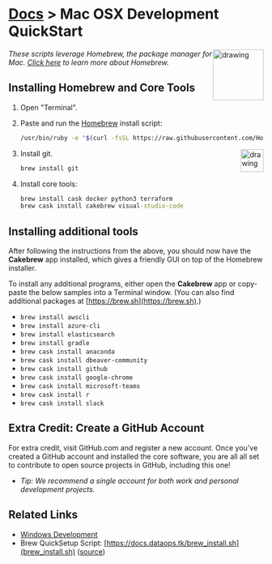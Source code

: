# [Docs](./README.md) > Mac OSX Development QuickStart

<!-- markdownlint-disable MD033 - no-inline-html -->

<a href="https://brew.sh"><img src="https://brew.sh/assets/img/linuxbrew.png" alt="drawing" width="100" style="float: right"/></a>

_These scripts leverage Homebrew, the package manager for Mac. [Click here](https://brew.sh) to learn more about Homebrew._

<!-- markdownlint-capture -->
<!-- markdownlint-disable -->
<!-- markdownlint-restore -->

## Installing Homebrew and Core Tools

1. Open "Terminal".
2. Paste and run the [Homebrew](https://brew.sh) install script:

    ```bash
    /usr/bin/ruby -e "$(curl -fsSL https://raw.githubusercontent.com/Homebrew/install/master/install)"
    ```

    <a href="https://git-scm.com/"><img src="https://git-scm.com/images/logo@2x.png" alt="drawing" width="45" style="float: right"/></a>

3. Install git.

    ```cmd
    brew install git
    ```

4. Install core tools:

    ```cmd
    brew install cask docker python3 terraform
    brew cask install cakebrew visual-studio-code
    ```

## Installing additional tools

After following the instructions from the above, you should now have the **Cakebrew** app installed, which gives a friendly GUI on top of the Homebrew installer.

To install any additional programs, either open the **Cakebrew** app or copy-paste the below samples into a Terminal window. (You can also find additional packages at [https://brew.sh](https://brew.sh).)

- `brew install awscli`
- `brew install azure-cli`
- `brew install elasticsearch`
- `brew install gradle`
- `brew cask install anaconda`
- `brew cask install dbeaver-community`
- `brew cask install github`
- `brew cask install google-chrome`
- `brew cask install microsoft-teams`
- `brew cask install r`
- `brew cask install slack`

## Extra Credit: Create a GitHub Account

For extra credit, visit GitHub.com and register a new account. Once you've created a GitHub account and installed the core software, you are all all set to contribute to open source projects in GitHub, including this one!

- _Tip: We recommend a single account for both work and personal development projects._

## Related Links

- [Windows Development](windows_development.md)
- Brew QuickSetup Script: [https://docs.dataops.tk/brew_install.sh](brew_install.sh) ([source](https://github.com/slalom-ggp/dataops-docs/blob/master/brew_install.sh))
